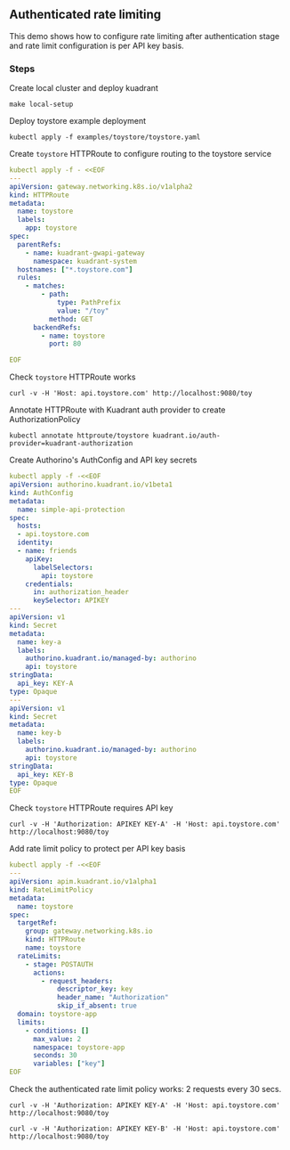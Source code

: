 ## Authenticated rate limiting

This demo shows how to configure rate limiting after authentication stage and rate limit configuration
is per API key basis.

### Steps

Create local cluster and deploy kuadrant

```
make local-setup
```

Deploy toystore example deployment

```
kubectl apply -f examples/toystore/toystore.yaml
```

Create `toystore` HTTPRoute to configure routing to the toystore service

```yaml
kubectl apply -f - <<EOF
---
apiVersion: gateway.networking.k8s.io/v1alpha2
kind: HTTPRoute
metadata:
  name: toystore
  labels:
    app: toystore
spec:
  parentRefs:
    - name: kuadrant-gwapi-gateway
      namespace: kuadrant-system
  hostnames: ["*.toystore.com"]
  rules:
    - matches:
        - path:
            type: PathPrefix
            value: "/toy"
          method: GET
      backendRefs:
        - name: toystore
          port: 80

EOF
```

Check `toystore` HTTPRoute works

```
curl -v -H 'Host: api.toystore.com' http://localhost:9080/toy
```

Annotate HTTPRoute with Kuadrant auth provider to create AuthorizationPolicy

```
kubectl annotate httproute/toystore kuadrant.io/auth-provider=kuadrant-authorization
```

Create Authorino's AuthConfig and API key secrets

```yaml
kubectl apply -f -<<EOF
apiVersion: authorino.kuadrant.io/v1beta1
kind: AuthConfig
metadata:
  name: simple-api-protection
spec:
  hosts:
  - api.toystore.com
  identity:
  - name: friends
    apiKey:
      labelSelectors:
        api: toystore
    credentials:
      in: authorization_header
      keySelector: APIKEY
---
apiVersion: v1
kind: Secret
metadata:
  name: key-a
  labels:
    authorino.kuadrant.io/managed-by: authorino
    api: toystore
stringData:
  api_key: KEY-A
type: Opaque
---
apiVersion: v1
kind: Secret
metadata:
  name: key-b
  labels:
    authorino.kuadrant.io/managed-by: authorino
    api: toystore
stringData:
  api_key: KEY-B
type: Opaque
EOF
```
Check `toystore` HTTPRoute requires API key

```
curl -v -H 'Authorization: APIKEY KEY-A' -H 'Host: api.toystore.com' http://localhost:9080/toy
```

Add rate limit policy to protect per API key basis


```yaml
kubectl apply -f -<<EOF
---
apiVersion: apim.kuadrant.io/v1alpha1
kind: RateLimitPolicy
metadata:
  name: toystore
spec:
  targetRef:
    group: gateway.networking.k8s.io
    kind: HTTPRoute
    name: toystore
  rateLimits:
    - stage: POSTAUTH
      actions:
        - request_headers:
            descriptor_key: key
            header_name: "Authorization"
            skip_if_absent: true
  domain: toystore-app
  limits:
    - conditions: []
      max_value: 2
      namespace: toystore-app
      seconds: 30
      variables: ["key"]
EOF
```

Check the authenticated rate limit policy works: 2 requests every 30 secs.

```
curl -v -H 'Authorization: APIKEY KEY-A' -H 'Host: api.toystore.com' http://localhost:9080/toy
```

```
curl -v -H 'Authorization: APIKEY KEY-B' -H 'Host: api.toystore.com' http://localhost:9080/toy
```
